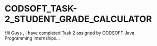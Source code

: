 # CODSOFT_TASK-2_STUDENT_GRADE_CALCULATOR
Hii  Guys , I have completed  Task 2 assigned by CODSOFT Java Programming Internships...
